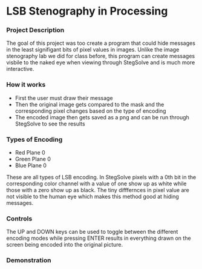 # LSB Stenography in Processing

### Project Description
The goal of this project was too create a program that could hide messages in the least signifigant bits of pixel values in images.
Unlike the image stenography lab we did for class before, this program can create messages visbile to the naked eye when viewing through StegSolve and is much more interactive.

### How it works
- First the user must draw their message
- Then the original image gets compared to the mask and the corresponding pixel changes based on the type of encoding
- The encoded image then gets saved as a png and can be run through StegSolve to see the results

### Types of Encoding
- Red Plane 0
- Green Plane 0
- Blue Plane 0
  
These are all types of LSB encoding. In StegSolve pixels with a 0th bit in the corresponding color channel with a value of one show up as white while those with a zero show up as black. The tiny difffernces in pixel value are not visible to the human eye which makes this method good at hiding messages.

### Controls
The UP and DOWN keys can be used to toggle between the different encoding modes while pressing ENTER results in everything drawn on the screen being encoded into the original picture.

### Demonstration

